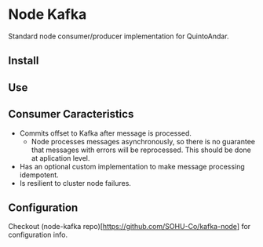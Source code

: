 # Node Kafka

Standard node consumer/producer implementation for QuintoAndar.

## Install

## Use

## Consumer Caracteristics

- Commits offset to Kafka after message is processed.
  - Node processes messages asynchronously, so there is no guarantee that messages with errors will be reprocessed. This should be done at aplication level.
- Has an optional custom implementation to make message processing idempotent.
- Is resilient to cluster node failures.

## Configuration

Checkout (node-kafka repo)[https://github.com/SOHU-Co/kafka-node] for configuration info.